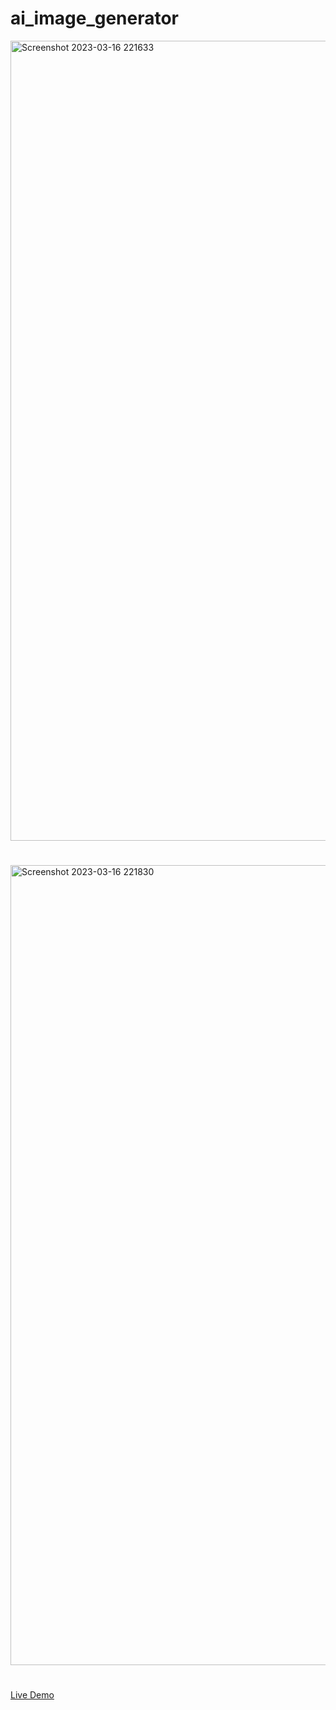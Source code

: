 # ai_image_generator

<img width="1280" alt="Screenshot 2023-03-16 221633" src="https://user-images.githubusercontent.com/86352646/225693828-dac874c4-e377-4283-af67-0e6b95642fb0.png">

#

<img width="1280" alt="Screenshot 2023-03-16 221830" src="https://user-images.githubusercontent.com/86352646/225694109-a47e19c0-98c8-4152-a5c3-c1fc2971dbc2.png">

#

[Live Demo](https://jarvis-homer-aimage.onrender.com)
